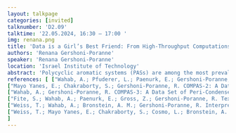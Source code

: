 ```yaml
---
layout: talkpage
categories: [invited]
talknumber: 'D2.09'
talktime: '22.05.2024, 16:30 – 17:00 '
img: renana.png
title: 'Data is a Girl’s Best Friend: From High-Throughput Computations to Generative Deep Learning'
authors: 'Renana Gershoni-Poranne'
speaker: 'Renana Gershoni-Poranne'
location: 'Israel Institute of Technology'
abstract: 'Polycyclic aromatic systems (PASs) are among the most prevalent and impactful classes of compounds in the natural and man-made worlds. Though aromatic systems have captured the fascination of chemists for almost two centuries, a general conceptual framework for understanding and predicting the structure-property relationships of polycyclic systems remains elusive. We address this gap using a combination of computational chemistry and data science tools. We established the COMPAS Project—a COMputational database of Polycyclic Aromatic System—which already contains over 500k molecules in three datasets: cata-condensed polybenzenoid hydrocarbons (COMPAS-1),1 cata-condensed hetero-PASs (COMPAS-2),2 and peri-condensed polybenzenoid hydrocarbons (COMPAS-3).3 With COMPAS hand, we demonstrate the first cases of interpretable learning models in the chemical space of PASs. To this end, we developed two types of molecular representation: a) a text-based representation4 and b) a graph-based representation,5 which not only achieve higher predictive ability with fewer data, but are also amenable to interpretation – thus allowing the extraction of chemical insight from the model.Using the COMPAS database and our dedicated representations, we implemented the first guided diffused-based model for inverse design of PASs: GaUDI.6 Our model generates new PASs with defined target properties. In addition to its flexible target function and high validity scores, GaUDI also accomplishes design of molecules with properties beyond the distribution of the training data.'
references: [ ["Wahab, A.; Pfuderer, L.; Paenurk, E.; Gershoni-Poranne, R. The COMPAS Project: A Computational Database of Polycyclic Aromatic Systems. Phase 1: Cata-Condensed Polybenzenoid Hydrocarbons", J. Chem. Inf. Model. ,2022, 62 (16), 3704], 
["Mayo Yanes, E.; Chakraborty, S.; Gershoni-Poranne, R. COMPAS-2: A Dataset of Cata-Condensed Hetero-Polycyclic Aromatic Systems", Sci. Data ,2024, 11 (1), 97], 
["Wahab, A.; Gershoni-Poranne, R. COMPAS-3: A Data Set of Peri-Condensed Polybenzenoid Hydrocarbons", ChemRxiv February 26, 2024], 
["Fite, S.; Wahab, A.; Paenurk, E.; Gross, Z.; Gershoni-Poranne, R. Text-Based Representations with Interpretable Machine Learning Reveal Structure-Property Relationships of Polybenzenoid Hydrocarbons", J. Phys. Org. Chem. ,2022, e4458], 
["Weiss, T.; Wahab, A.; Bronstein, A. M.; Gershoni-Poranne, R. Interpretable Deep-Learning Unveils Structure–Property Relationships in Polybenzenoid Hydrocarbons", J. Org. Chem. ,2023, 88 (14), 9645–9656], 
["Weiss, T.; Mayo Yanes, E.; Chakraborty, S.; Cosmo, L.; Bronstein, A. M.; Gershoni-Poranne, R. Guided Diffusion for Inverse Molecular Design", Nat. Comput. Sci. ,2023, 3 (10), 873–882]
]
---
```

